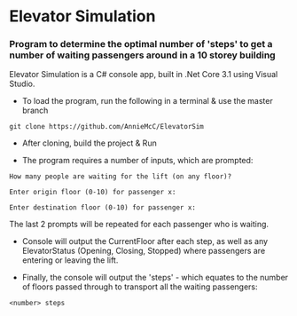 # Elevator Simulation
### Program to determine the optimal number of 'steps' to get a number of waiting passengers around in a 10 storey building

Elevator Simulation is a C# console app, built in .Net Core 3.1 using Visual Studio.


* To load the program, run the following in a terminal & use the master branch

`git clone https://github.com/AnnieMcC/ElevatorSim`

* After cloning, build the project & Run

* The program requires a number of inputs, which are prompted:

`How many people are waiting for the lift (on any floor)?`

`Enter origin floor (0-10) for passenger x:`

`Enter destination floor (0-10) for passenger x:`

The last 2 prompts will be repeated for each passenger who is waiting.

* Console will output the CurrentFloor after each step, as well as any ElevatorStatus (Opening, Closing, Stopped) where passengers are entering or leaving the lift.

* Finally, the console will output the 'steps' - which equates to the number of floors passed through to transport all the waiting passengers:

`<number> steps`

